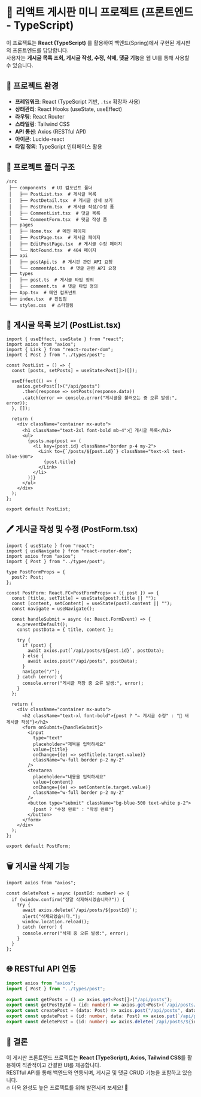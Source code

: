 # 📝 리액트 게시판 미니 프로젝트 (프론트엔드 - TypeScript)

이 프로젝트는 **React (TypeScript)** 를 활용하여 백엔드(Spring)에서 구현된 게시판의 프론트엔드를 담당합니다.  
사용자는 **게시글 목록 조회, 게시글 작성, 수정, 삭제, 댓글 기능**을 웹 UI를 통해 사용할 수 있습니다.  

## 📌 프로젝트 환경
- **프레임워크**: React (TypeScript 기반, `.tsx` 확장자 사용)
- **상태관리**: React Hooks (useState, useEffect)
- **라우팅**: React Router
- **스타일링**: Tailwind CSS
- **API 통신**: Axios (RESTful API)
- **아이콘**: Lucide-react
- **타입 정의**: TypeScript 인터페이스 활용

## 📂 프로젝트 폴더 구조
```
/src
 ├── components  # UI 컴포넌트 폴더
 │   ├── PostList.tsx  # 게시글 목록
 │   ├── PostDetail.tsx  # 게시글 상세 보기
 │   ├── PostForm.tsx  # 게시글 작성/수정 폼
 │   ├── CommentList.tsx  # 댓글 목록
 │   └── CommentForm.tsx  # 댓글 작성 폼
 ├── pages
 │   ├── Home.tsx  # 메인 페이지
 │   ├── PostPage.tsx  # 게시글 페이지
 │   ├── EditPostPage.tsx  # 게시글 수정 페이지
 │   └── NotFound.tsx  # 404 페이지
 ├── api
 │   ├── postApi.ts  # 게시판 관련 API 요청
 │   └── commentApi.ts  # 댓글 관련 API 요청
 ├── types
 │   ├── post.ts  # 게시글 타입 정의
 │   ├── comment.ts  # 댓글 타입 정의
 ├── App.tsx  # 메인 컴포넌트
 ├── index.tsx  # 진입점
 └── styles.css  # 스타일링
```

## 📌 게시글 목록 보기 (PostList.tsx)
```tsx
import { useEffect, useState } from "react";
import axios from "axios";
import { Link } from "react-router-dom";
import { Post } from "../types/post";

const PostList = () => {
  const [posts, setPosts] = useState<Post[]>([]);

  useEffect(() => {
    axios.get<Post[]>("/api/posts")
      .then(response => setPosts(response.data))
      .catch(error => console.error("게시글을 불러오는 중 오류 발생:", error));
  }, []);

  return (
    <div className="container mx-auto">
      <h1 className="text-2xl font-bold mb-4">📜 게시글 목록</h1>
      <ul>
        {posts.map(post => (
          <li key={post.id} className="border p-4 my-2">
            <Link to={`/posts/${post.id}`} className="text-xl text-blue-500">
              {post.title}
            </Link>
          </li>
        ))}
      </ul>
    </div>
  );
};

export default PostList;
```

## 🖊️ 게시글 작성 및 수정 (PostForm.tsx)
```tsx
import { useState } from "react";
import { useNavigate } from "react-router-dom";
import axios from "axios";
import { Post } from "../types/post";

type PostFormProps = {
  post?: Post;
};

const PostForm: React.FC<PostFormProps> = ({ post }) => {
  const [title, setTitle] = useState(post?.title || "");
  const [content, setContent] = useState(post?.content || "");
  const navigate = useNavigate();

  const handleSubmit = async (e: React.FormEvent) => {
    e.preventDefault();
    const postData = { title, content };

    try {
      if (post) {
        await axios.put(`/api/posts/${post.id}`, postData);
      } else {
        await axios.post("/api/posts", postData);
      }
      navigate("/");
    } catch (error) {
      console.error("게시글 저장 중 오류 발생:", error);
    }
  };

  return (
    <div className="container mx-auto">
      <h2 className="text-xl font-bold">{post ? "✏️ 게시글 수정" : "📝 새 게시글 작성"}</h2>
      <form onSubmit={handleSubmit}>
        <input 
          type="text"
          placeholder="제목을 입력하세요"
          value={title}
          onChange={(e) => setTitle(e.target.value)}
          className="w-full border p-2 my-2"
        />
        <textarea
          placeholder="내용을 입력하세요"
          value={content}
          onChange={(e) => setContent(e.target.value)}
          className="w-full border p-2 my-2"
        />
        <button type="submit" className="bg-blue-500 text-white p-2">
          {post ? "수정 완료" : "작성 완료"}
        </button>
      </form>
    </div>
  );
};

export default PostForm;
```

## 🗑️ 게시글 삭제 기능
```tsx
import axios from "axios";

const deletePost = async (postId: number) => {
  if (window.confirm("정말 삭제하시겠습니까?")) {
    try {
      await axios.delete(`/api/posts/${postId}`);
      alert("삭제되었습니다.");
      window.location.reload();
    } catch (error) {
      console.error("삭제 중 오류 발생:", error);
    }
  }
};
```

## 🌐 RESTful API 연동
```ts
import axios from "axios";
import { Post } from "../types/post";

export const getPosts = () => axios.get<Post[]>("/api/posts");
export const getPostById = (id: number) => axios.get<Post>(`/api/posts/${id}`);
export const createPost = (data: Post) => axios.post("/api/posts", data);
export const updatePost = (id: number, data: Post) => axios.put(`/api/posts/${id}`, data);
export const deletePost = (id: number) => axios.delete(`/api/posts/${id}`);
```

## 🚀 결론
이 게시판 프론트엔드 프로젝트는 **React (TypeScript), Axios, Tailwind CSS**를 활용하여 직관적이고 간결한 UI를 제공합니다.  
RESTful API를 통해 백엔드와 연동되며, 게시글 및 댓글 CRUD 기능을 포함하고 있습니다.  
🔥 더욱 완성도 높은 프로젝트를 위해 발전시켜 보세요! 🎉
